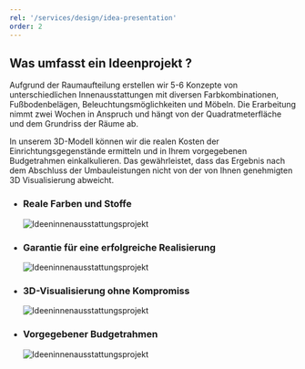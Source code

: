 ```yaml
---
rel: '/services/design/idea-presentation'
order: 2
---
```

## Was umfasst ein **Ideenprojekt** ?
Aufgrund der Raumaufteilung erstellen wir 5-6 Konzepte von unterschiedlichen Innenausstattungen mit diversen Farbkombinationen, Fußbodenbelägen, Beleuchtungsmöglichkeiten und Möbeln. Die Erarbeitung nimmt zwei Wochen in Anspruch und hängt von der Quadratmeterfläche und dem  Grundriss der Räume ab.

In unserem 3D-Modell können wir die realen Kosten der Einrichtungsgegenstände ermitteln und in Ihrem vorgegebenen Budgetrahmen einkalkulieren. Das gewährleistet, dass das Ergebnis nach dem Abschluss der Umbauleistungen nicht von der von Ihnen genehmigten 3D Visualisierung abweicht.

- ### Reale **Farben und Stoffe**
    ![Ideeninnenausstattungsprojekt](../images/idea-preview-01.png)
- ### Garantie für eine **erfolgreiche Realisierung**
    ![Ideeninnenausstattungsprojekt](../images/idea-preview-02.png)
- ### **3D-Visualisierung** ohne Kompromiss
    ![Ideeninnenausstattungsprojekt](../images/idea-preview-03.png)
- ### Vorgegebener **Budgetrahmen**
    ![Ideeninnenausstattungsprojekt](../images/idea-preview-04.png)